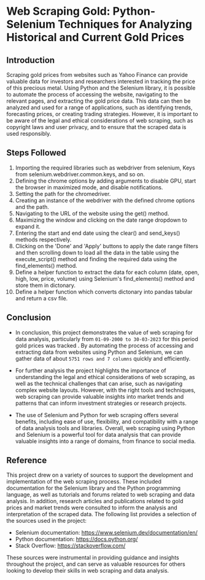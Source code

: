 
# Web Scraping Gold: Python-Selenium Techniques for Analyzing Historical and Current Gold Prices

## Introduction
Scraping gold prices from websites such as Yahoo Finance can provide valuable data for investors and researchers interested in tracking the price of this precious metal. Using Python and the Selenium library, it is possible to automate the process of accessing the website, navigating to the relevant pages, and extracting the gold price data. This data can then be analyzed and used for a range of applications, such as identifying trends, forecasting prices, or creating trading strategies. However, it is important to be aware of the legal and ethical considerations of web scraping, such as copyright laws and user privacy, and to ensure that the scraped data is used responsibly.

## Steps Followed 

1. Importing the required libraries such as webdriver from selenium, Keys from selenium.webdriver.common.keys, and so on.
2. Defining the chrome options by adding arguments to disable GPU, start the browser in maximized mode, and disable notifications.
3. Setting the path for the chromedriver.
4. Creating an instance of the webdriver with the defined chrome options and the path.
5. Navigating to the URL of the website using the get() method.
6. Maximizing the window and clicking on the date range dropdown to expand it.
7. Entering the start and end date using the clear() and send_keys() methods respectively.
8. Clicking on the 'Done' and 'Apply' buttons to apply the date range filters and then scrolling down to load all the data in the table using the execute_script() method and finding the required data using the find_elements() method.
9. Define a helper function to extract the data for each column (date, open, high, low, price, volume) using Selenium's find_elements() method and store them in dictonary.
10. Define a helper function which converts dictonary into pandas tabular and return a csv file.

## Conclusion

- In conclusion, this project demonstrates the value of web scraping for data analysis, particularly from `01-09-2000 to 30-03-2023` for this period gold prices was tracked . By automating the process of accessing and extracting data from websites using Python and Selenium, we can gather data of about `5751 rows and 7 columns` quickly and efficiently.

- For further analysis the project highlights the importance of understanding the legal and ethical considerations of web scraping, as well as the technical challenges that can arise, such as navigating complex website layouts. However, with the right tools and techniques, web scraping can provide valuable insights into market trends and patterns that can inform investment strategies or research projects. 

- The use of Selenium and Python for web scraping offers several benefits, including ease of use, flexibility, and compatibility with a range of data analysis tools and libraries. Overall, web scraping using Python and Selenium is a powerful tool for data analysis that can provide valuable insights into a range of domains, from finance to social media.

## Reference
    
   This project drew on a variety of sources to support the development and implementation of the web scraping process. These included documentation for the Selenium library and the Python programming language, as well as tutorials and forums related to web scraping and data analysis. In addition, research articles and publications related to gold prices and market trends were consulted to inform the analysis and interpretation of the scraped data. The following list provides a selection of the sources used in the project:

- Selenium documentation: https://www.selenium.dev/documentation/en/
- Python documentation: https://docs.python.org/
- Stack Overflow: https://stackoverflow.com/

These sources were instrumental in providing guidance and insights throughout the project, and can serve as valuable resources for others looking to develop their skills in web scraping and data analysis.


